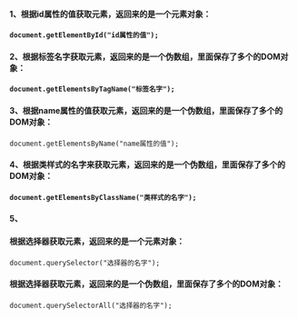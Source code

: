 #### 1、根据id属性的值获取元素，返回来的是一个元素对象：

**`document.getElementById("id属性的值");`**

#### 2、根据标签名字获取元素，返回来的是一个伪数组，里面保存了多个的DOM对象：

**`document.getElementsByTagName("标签名字");`**

<!--下面的几个，有的浏览器不支持-->

#### 3、根据name属性的值获取元素，返回来的是一个伪数组，里面保存了多个的DOM对象：

`document.getElementsByName("name属性的值");`

#### 4、根据类样式的名字来获取元素，返回来的是一个伪数组，里面保存了多个的DOM对象：

**`document.getElementsByClassName("类样式的名字");`**

#### 5、

#### 根据选择器获取元素，返回来的是一个元素对象：

`document.querySelector("选择器的名字");`

####  根据选择器获取元素，返回来的是一个伪数组，里面保存了多个的DOM对象：

`document.querySelectorAll("选择器的名字");`